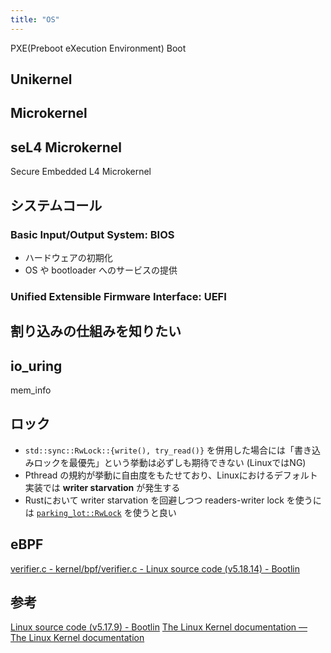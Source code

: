 ```yaml
---
title: "OS"
---
```


PXE(Preboot eXecution Environment) Boot

## Unikernel
## Microkernel
## seL4 Microkernel
Secure Embedded L4 Microkernel

## システムコール

### Basic Input/Output System: BIOS

- ハードウェアの初期化
- OS や bootloader へのサービスの提供

### Unified Extensible Firmware Interface: UEFI

## 割り込みの仕組みを知りたい


## io_uring

mem_info

## ロック
- `std::sync::RwLock::{write(), try_read()}` を併用した場合には「書き込みロックを最優先」という挙動は必ずしも期待できない (LinuxではNG)
- Pthread の規約が挙動に自由度をもたせており、Linuxにおけるデフォルト実装では **writer starvation** が発生する
- Rustにおいて writer starvation を回避しつつ readers-writer lock を使うには [`parking_lot::RwLock`](https://docs.rs/parking_lot/latest/parking_lot/type.RwLock.html) を使うと良い


## eBPF
[verifier.c - kernel/bpf/verifier.c - Linux source code (v5.18.14) - Bootlin](https://elixir.bootlin.com/linux/v5.18.14/source/kernel/bpf/verifier.c#L10186)


## 参考
[Linux source code (v5.17.9) - Bootlin](https://elixir.bootlin.com/linux/v5.17.9/source)
[The Linux Kernel documentation — The Linux Kernel documentation](https://docs.kernel.org/)